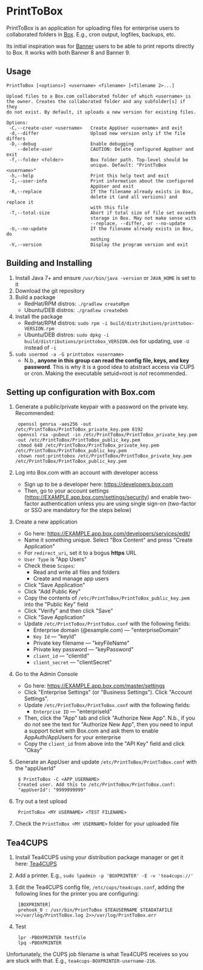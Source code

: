 # PrintToBox
PrintToBox is an application for uploading files for enterprise users to collaborated folders in 
[Box](https://www.box.com). E.g., cron output, logfiles, backups, etc.

Its initial inspiration was for [Banner](http://www.ellucian.com/student-information-system/) users to be able to 
print reports directly to Box. It works with both Banner 8 and Banner 9.

## Usage
```
PrintToBox [<options>] <username> <filename> [<filename 2>...]

Upload files to a Box.com collaborated folder of which <username> is
the owner. Creates the collaborated folder and any subfolder[s] if they
do not exist. By default, it uploads a new version for existing files.

Options:
 -C,--create-user <username>   Create AppUser <username> and exit
 -d,--differ                   Upload new version only if the file differs
 -D,--debug                    Enable debugging
    --delete-user              CAUTION: Delete configured AppUser and exit
 -f,--folder <folder>          Box folder path. Top-level should be
                               unique. Default: "PrintToBox <username>"
 -h,--help                     Print this help text and exit
 -I,--user-info                Print information about the configured
                               AppUser and exit
 -R,--replace                  If the filename already exists in Box,
                               delete it (and all versions) and replace it
                               with this file
 -T,--total-size               Abort if total size of file set exceeds
                               storage in Box. May not make sense with
                               --replace, --differ, or --no-update
 -U,--no-update                If the filename already exists in Box, do
                               nothing
 -V,--version                  Display the program version and exit
```

## Building and Installing
1. Install Java 7+ and ensure `/usr/bin/java -version` or `JAVA_HOME` is set to it
2. Download the git repository
3. Build a package
   * RedHat/RPM distros: `./gradlew createRpm`
   * Ubuntu/DEB distros: `./gradlew createDeb`
4. Install the package
   * RedHat/RPM distros: `sudo rpm -i build/distributions/printtobox-VERSION.rpm`
   * Ubuntu/DEB distros: `sudo dpkg -i build/distributions/printtobox_VERSION.deb`
 for updating, use `-U` instead of `-i`
5. `sudo usermod -a -G printtobox <username>`
   * N.b., **anyone in this group can read the config file, keys, and key password**. This is why it is a good idea to
 abstract access via CUPS or cron. Making the executable setuid=root is *not* recommended.
 
## Setting up configuration with Box.com
1. Generate a public/private keypair with a password on the private key. Recommended:

        openssl genrsa -aes256 -out /etc/PrintToBox/PrintToBox_private_key.pem 8192
        openssl rsa -pubout -in /etc/PrintToBox/PrintToBox_private_key.pem -out /etc/PrintToBox/PrintToBox_public_key.pem
        chmod 640 /etc/PrintToBox/PrintToBox_private_key.pem /etc/PrintToBox/PrintToBox_public_key.pem
        chown root:printtobox /etc/PrintToBox/PrintToBox_private_key.pem /etc/PrintToBox/PrintToBox_public_key.pem

2. Log into Box.com with an account with developer access
   * Sign up to be a developer here: https://developers.box.com
   * Then, go to your account settings (https://EXAMPLE.app.box.com/settings/security) and enable two-factor authentication unless you are using single sign-on (two-factor or SSO are mandatory for the steps below)
3. Create a new application
   * Go here: https://EXAMPLE.app.box.com/developers/services/edit/
   * Name it something unique. Select "Box Content" and press "Create Application"
   * For `redirect_uri`, set it to a bogus **https** URL
   * `User Type` is "App Users"
   * Check these `Scopes`:
     * Read and write all files and folders
     * Create and manage app users
   * Click "Save Application"
   * Click "Add Public Key"
   * Copy the contents of `/etc/PrintToBox/PrintToBox_public_key.pem` into the "Public Key" field
   * Click "Verify" and then click "Save"
   * Click "Save Application"
   * Update `/etc/PrintToBox/PrintToBox.conf` with the following fields:
     * Enterprise domain (@example.com) &mdash; "enterpriseDomain"
     * `Key Id` &mdash; "keyId"
     * Private key filename &mdash; "keyFileName"
     * Private key password &mdash; "keyPassword"
     * `client_id` &mdash; "clientId"
     * `client_secret` &mdash; "clientSecret"
4. Go to the Admin Console
   * Go here: https://EXAMPLE.app.box.com/master/settings
   * Click "Enterprise Settings" (or "Business Settings"). Click "Account Settings".
   * Update `/etc/PrintToBox/PrintToBox.conf` with the following fields:
     * `Enterprise ID` &mdash; "enterpriseId" 
   * Then, click the "App" tab and click "Authorize New App". N.b., if you do not see the text for "Authorize New App", then you need to input a support ticket with Box.com and ask them to enable AppAuth/AppUsers for your enterprise
   * Copy the `client_id` from above into the "API Key" field and click "Okay"
5. Generate an AppUser and update `/etc/PrintToBox/PrintToBox.conf` with the "appUserId"

        $ PrintToBox -C <APP_USERNAME>
        Created user. Add this to /etc/PrintToBox/PrintToBox.conf:
        "appUserId": "9999999999" 

6. Try out a test upload

        PrintToBox <MY USERNAME> <TEST FILENAME>

7. Check the `PrintToBox <MY USERNAME>` folder for your uploaded file

## Tea4CUPS
1. Install Tea4CUPS using your distribution package manager or get it here: [Tea4CUPS](http://www.pykota.com/software/tea4cups)
2. Add a printer. E.g., `sudo lpadmin -p 'BOXPRINTER' -E -v 'tea4cups://'`
3. Edit the Tea4CUPS config file, `/etc/cups/tea4cups.conf`, adding the following lines for the printer you are configuring:
        
        [BOXPRINTER]
        prehook_0 : /usr/bin/PrintToBox $TEAUSERNAME $TEADATAFILE >>/var/log/PrintToBox.log 2>>/var/log/PrintToBox.err
        
4. Test
        
        lpr -PBOXPRINTER testfile
        lpq -PBOXPRINTER

Unfortunately, the CUPS job filename is what Tea4CUPS receives so you are stuck with that. E.g., `tea4cups-BOXPRINTER-username-216`.
